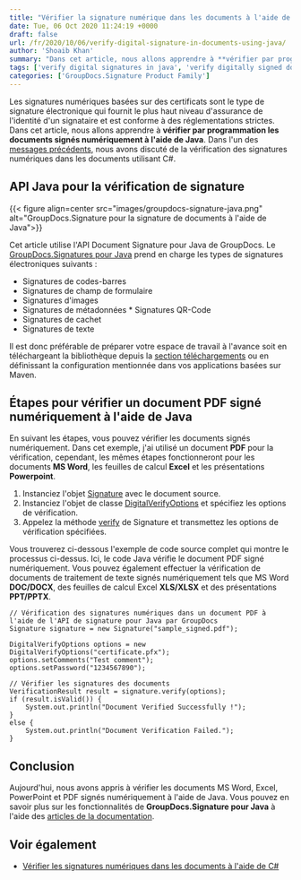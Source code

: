 ```yaml
---
title: "Vérifier la signature numérique dans les documents à l'aide de Java"
date: Tue, 06 Oct 2020 11:24:19 +0000
draft: false
url: /fr/2020/10/06/verify-digital-signature-in-documents-using-java/
author: 'Shoaib Khan'
summary: "Dans cet article, nous allons apprendre à **vérifier par programmation les documents signés numériquement à l'aide de Java**. L'exemple utilise un document PDF pour la vérification, cependant, vous pouvez également effectuer la vérification de documents de traitement de texte signés numériquement comme MS Word **DOC/DOCX**, des feuilles de calcul Excel **XLS/XLSX** et des présentations **PPT/PPTX **."
tags: ['verify digital signatures in java', 'verify digitally signed documents in java']
categories: ['GroupDocs.Signature Product Family']
---
```


Les signatures numériques basées sur des certificats sont le type de signature électronique qui fournit le plus haut niveau d'assurance de l'identité d'un signataire et est conforme à des réglementations strictes. Dans cet article, nous allons apprendre à **vérifier par programmation les documents signés numériquement à l'aide de Java**. Dans l'un des [messages précédents][1], nous avons discuté de la vérification des signatures numériques dans les documents utilisant C#.

## API Java pour la vérification de signature



{{< figure align=center src="images/groupdocs-signature-java.png" alt="GroupDocs.Signature pour la signature de documents à l'aide de Java">}}


Cet article utilise l'API Document Signature pour Java de GroupDocs. Le [GroupDocs.Signatures pour Java][2] prend en charge les types de signatures électroniques suivants :

* Signatures de codes-barres
* Signatures de champ de formulaire
* Signatures d'images
* Signatures de métadonnées
* Signatures QR-Code
* Signatures de cachet
* Signatures de texte

Il est donc préférable de préparer votre espace de travail à l'avance soit en téléchargeant la bibliothèque depuis la [section téléchargements][3] ou en définissant la configuration mentionnée dans vos applications basées sur Maven.

## Étapes pour vérifier un document PDF signé numériquement à l'aide de Java

En suivant les étapes, vous pouvez vérifier les documents signés numériquement. Dans cet exemple, j'ai utilisé un document **PDF** pour la vérification, cependant, les mêmes étapes fonctionneront pour les documents **MS Word**, les feuilles de calcul **Excel** et les présentations **Powerpoint**.

1. Instanciez l'objet [Signature][4] avec le document source.
2. Instanciez l'objet de classe [DigitalVerifyOptions][5] et spécifiez les options de vérification.
3. Appelez la méthode [verify][6] de Signature et transmettez les options de vérification spécifiées.

Vous trouverez ci-dessous l'exemple de code source complet qui montre le processus ci-dessus. Ici, le code Java vérifie le document PDF signé numériquement. Vous pouvez également effectuer la vérification de documents de traitement de texte signés numériquement tels que MS Word **DOC/DOCX**, des feuilles de calcul Excel **XLS/XLSX** et des présentations **PPT/PPTX**.

```
// Vérification des signatures numériques dans un document PDF à l'aide de l'API de signature pour Java par GroupDocs
Signature signature = new Signature("sample_signed.pdf");

DigitalVerifyOptions options = new DigitalVerifyOptions("certificate.pfx");
options.setComments("Test comment");
options.setPassword("1234567890");

// Vérifier les signatures des documents
VerificationResult result = signature.verify(options);
if (result.isValid()) {
    System.out.println("Document Verified Successfully !");
}
else {
    System.out.println("Document Verification Failed.");
}
```

## Conclusion

Aujourd'hui, nous avons appris à vérifier les documents MS Word, Excel, PowerPoint et PDF signés numériquement à l'aide de Java. Vous pouvez en savoir plus sur les fonctionnalités de **GroupDocs.Signature pour Java** à l'aide des [articles de la documentation][7].

## Voir également

* [Vérifier les signatures numériques dans les documents à l'aide de C#][8]







[1]: https://blog.groupdocs.com/2019/09/25/verify-digital-signature-in-documents-using-csharp/
[2]: https://products.groupdocs.com/signature/java
[3]: https://downloads.groupdocs.com/signature/java
[4]: https://apireference.groupdocs.com/signature/java/com.groupdocs.signature/Signature
[5]: https://apireference.groupdocs.com/signature/java/com.groupdocs.signature.options.verify/DigitalVerifyOptions
[6]: https://apireference.groupdocs.com/signature/java/com.groupdocs.signature/Signature#verify(com.groupdocs.signature.options.verify.VerifyOptions)
[7]: https://docs.groupdocs.com/signature/java
[8]: https://blog.groupdocs.com/2019/09/25/verify-digital-signature-in-documents-using-csharp/


